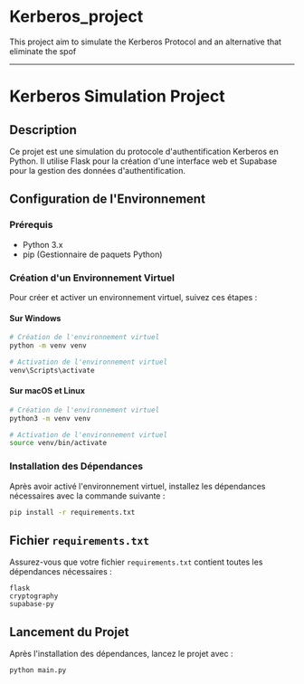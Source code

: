 # Kerberos_project
This project aim to simulate the Kerberos Protocol and an alternative that eliminate the spof

---

# Kerberos Simulation Project

## Description
Ce projet est une simulation du protocole d'authentification Kerberos en Python. Il utilise Flask pour la création d'une interface web et Supabase pour la gestion des données d'authentification.

## Configuration de l'Environnement

### Prérequis
- Python 3.x
- pip (Gestionnaire de paquets Python)

### Création d'un Environnement Virtuel

Pour créer et activer un environnement virtuel, suivez ces étapes :

#### Sur Windows
```bash
# Création de l'environnement virtuel
python -m venv venv

# Activation de l'environnement virtuel
venv\Scripts\activate
```

#### Sur macOS et Linux
```bash
# Création de l'environnement virtuel
python3 -m venv venv

# Activation de l'environnement virtuel
source venv/bin/activate
```

### Installation des Dépendances

Après avoir activé l'environnement virtuel, installez les dépendances nécessaires avec la commande suivante :

```bash
pip install -r requirements.txt
```

## Fichier `requirements.txt`

Assurez-vous que votre fichier `requirements.txt` contient toutes les dépendances nécessaires :

```
flask
cryptography
supabase-py
```

## Lancement du Projet

Après l'installation des dépendances, lancez le projet avec :

```bash
python main.py
```



